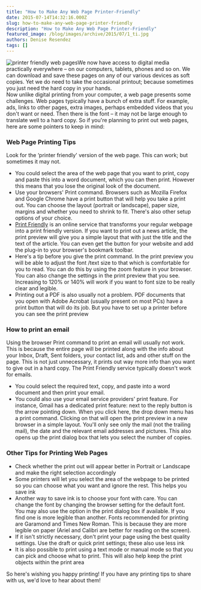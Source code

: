 ```yaml
---
title: "How to Make Any Web Page Printer-Friendly"
date: 2015-07-14T14:32:16.000Z
slug: how-to-make-any-web-page-printer-friendly
description: "How to Make Any Web Page Printer-Friendly"
featured_image: /blog/images/archive/2015/07/1_ti.jpg
authors: Denise Resendez
tags: []
---
```


![printer friendly web pages ](/blog/images/archive/2015/07/1_ti.jpg)We now have access to digital media practically everywhere – on our computers, tablets, phones and so on. We can download and save these pages on any of our various devices as soft copies. Yet we do need to take the occasional printout; because sometimes you just need the hard copy in your hands.  
Now unlike digital printing from your computer, a web page presents some challenges. Web pages typically have a bunch of extra stuff. For example, ads, links to other pages, extra images, perhaps embedded videos that you don't want or need. Then there is the font – it may not be large enough to translate well to a hard copy. So if you're planning to print out web pages, here are some pointers to keep in mind:

### **Web Page Printing Tips**

Look for the ‘printer friendly' version of the web page. This can work; but sometimes it may not.

* You could select the area of the web page that you want to print, copy and paste this into a word document, which you can then print. However this means that you lose the original look of the document.
* Use your browsers' Print command. Browsers such as Mozilla Firefox and Google Chrome have a print button that will help you take a print out. You can choose the layout (portrait or landscape), paper size, margins and whether you need to shrink to fit. There's also other setup options of your choice.
* [Print Friendly](http://www.printfriendly.com/) is an online service that transforms your regular webpage into a print friendly version. If you want to print out a news article, the print preview will give you a simple layout that with just the title and the text of the article. You can even get the button for your website and add the plug-in to your browser's bookmark toolbar.
* Here's a tip before you give the print command. In the print preview you will be able to adjust the font /text size to that which is comfortable for you to read. You can do this by using the zoom feature in your browser. You can also change the settings in the print preview that you see. Increasing to 120% or 140% will work if you want to font size to be really clear and legible.
* Printing out a PDF is also usually not a problem. PDF documents that you open with Adobe Acrobat (usually present on most PCs) have a print button that will do its job. But you have to set up a printer before you can see the print preview

### **How to print an email**

Using the browser Print command to print an email will usually not work. This is because the entire page will be printed along with the info about your Inbox, Draft, Sent folders, your contact list, ads and other stuff on the page. This is not just unnecessary, it prints out way more info than you want to give out in a hard copy. The Print Friendly service typically doesn't work for emails.

* You could select the required text, copy, and paste into a word document and then print your email.
* You could also use your email service providers' print feature. For instance, Gmail has a dedicated print feature: next to the reply button is the arrow pointing down. When you click here, the drop down menu has a print command. Clicking on that will open the print preview in a new browser in a simple layout. You'll only see only the mail (not the trailing mail), the date and the relevant email addresses and pictures. This also opens up the print dialog box that lets you select the number of copies.

### **Other Tips for Printing Web Pages**

* Check whether the print out will appear better in Portrait or Landscape and make the right selection accordingly
* Some printers will let you select the area of the webpage to be printed so you can choose what you want and ignore the rest. This helps you save ink
* Another way to save ink is to choose your font with care. You can change the font by changing the browser setting for the default font. You may also use the option in the print dialog box if available. If you find one is more legible than another. Fonts recommended for printing are Garamond and Times New Roman. This is because they are more legible on paper (Ariel and Calibri are better for reading on the screen).
* If it isn't strictly necessary, don't print your page using the best quality settings. Use the draft or quick print settings; these also use less ink
* It is also possible to print using a text mode or manual mode so that you can pick and choose what to print. This will also help keep the print objects within the print area

So here's wishing you happy printing! If you have any printing tips to share with us, we'd love to hear about them!